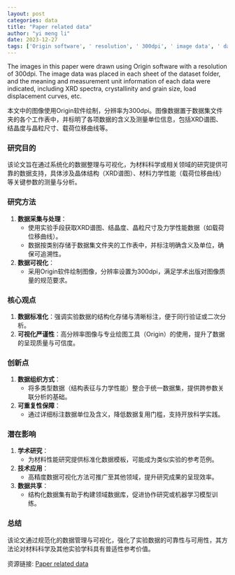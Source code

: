 ```yaml
---
layout: post
categories: data
title: "Paper related data"
author: "yi meng li"
date: 2023-12-27
tags: ['Origin software', ' resolution', ' 300dpi', ' image data', ' dataset folder', ' meaning', ' measurement unit', ' XRD spectra', ' crystallinity', ' grain size', ' load displacement curves']
---
```


The images in this paper were drawn using Origin software with a resolution of 300dpi. The image data was placed in each sheet of the dataset folder, and the meaning and measurement unit information of each data were indicated, including XRD spectra, crystallinity and grain size, load displacement curves, etc.

本文中的图像使用Origin软件绘制，分辨率为300dpi。图像数据置于数据集文件夹的各个工作表中，并标明了各项数据的含义及测量单位信息，包括XRD谱图、结晶度与晶粒尺寸、载荷位移曲线等。

### 研究目的  
该论文旨在通过系统化的数据整理与可视化，为材料科学或相关领域的研究提供可靠的数据支持，具体涉及晶体结构（XRD谱图）、材料力学性能（载荷位移曲线）等关键参数的测量与分析。

### 研究方法  
1. **数据采集与处理**：  
   - 使用实验手段获取XRD谱图、结晶度、晶粒尺寸及力学性能数据（如载荷位移曲线）。  
   - 数据按类别存储于数据集文件夹的工作表中，并标注明确含义及单位，确保可追溯性。  
2. **数据可视化**：  
   - 采用Origin软件绘制图像，分辨率设置为300dpi，满足学术出版对图像质量的规范要求。  

### 核心观点  
1. **数据标准化**：强调实验数据的结构化存储与清晰标注，便于同行验证或二次分析。  
2. **可视化严谨性**：高分辨率图像与专业绘图工具（Origin）的使用，提升了数据的呈现质量与可信度。  

### 创新点  
1. **数据组织方式**：  
   - 将多类型数据（结构表征与力学性能）整合于统一数据集，提供跨参数关联分析的基础。  
2. **可重复性保障**：  
   - 通过详细标注数据单位及含义，降低数据复用门槛，支持开放科学实践。  

### 潜在影响  
1. **学术研究**：  
   - 为材料性能研究提供标准化数据模板，可能成为类似实验的参考范例。  
2. **技术应用**：  
   - 高精度数据可视化方法可推广至其他领域，提升研究成果的呈现效率。  
3. **数据共享**：  
   - 结构化数据集有助于构建领域数据库，促进协作研究或机器学习模型训练。  

### 总结  
该论文通过规范化的数据管理与可视化，强化了实验数据的可靠性与可用性，其方法论对材料科学及其他实验学科具有普适性参考价值。

资源链接: [Paper related data](https://doi.org/10.57760/sciencedb.j00140.00035)
